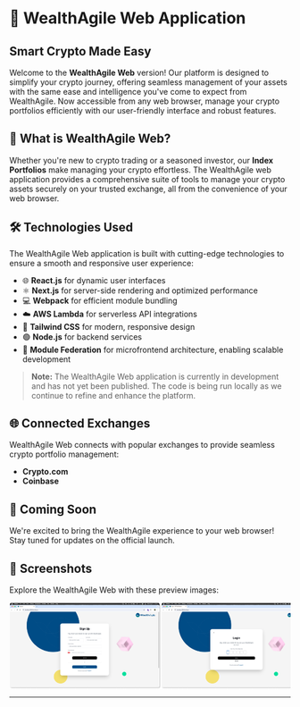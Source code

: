 # 🚀 WealthAgile Web Application

## Smart Crypto Made Easy

Welcome to the **WealthAgile Web** version! Our platform is designed to simplify your crypto journey, offering seamless management of your assets with the same ease and intelligence you've come to expect from WealthAgile. Now accessible from any web browser, manage your crypto portfolios efficiently with our user-friendly interface and robust features.

## 💼 What is WealthAgile Web?

Whether you're new to crypto trading or a seasoned investor, our **Index Portfolios** make managing your crypto effortless. The WealthAgile web application provides a comprehensive suite of tools to manage your crypto assets securely on your trusted exchange, all from the convenience of your web browser.

## 🛠️ Technologies Used

The WealthAgile Web application is built with cutting-edge technologies to ensure a smooth and responsive user experience:

- 🌐 **React.js** for dynamic user interfaces
- ⚛️ **Next.js** for server-side rendering and optimized performance
- 💻 **Webpack** for efficient module bundling
- ☁️ **AWS Lambda** for serverless API integrations
- 🎨 **Tailwind CSS** for modern, responsive design
- 🟢 **Node.js** for backend services
- 🔗 **Module Federation** for microfrontend architecture, enabling scalable development

> **Note:** The WealthAgile Web application is currently in development and has not yet been published. The code is being run locally as we continue to refine and enhance the platform.

## 🌐 Connected Exchanges

WealthAgile Web connects with popular exchanges to provide seamless crypto portfolio management:
- **Crypto.com**
- **Coinbase**

## 🚀 Coming Soon

We're excited to bring the WealthAgile experience to your web browser! Stay tuned for updates on the official launch.

## 📸 Screenshots

Explore the WealthAgile Web with these preview images:

<div style="display: flex; overflow-x: auto; white-space: nowrap; gap: 10">
  <img src="screenshot/Screenshot1.png" alt="Screenshot 1" style="width: 272px; height: auto;">
  <img src="screenshot/Screenshot2.png" alt="Screenshot 2" style="width: 272px; height: auto;">
  <img src="screenshot/Screenshot3.png" alt="Screenshot 3" style="width: 272px; height: auto;">
  <img src="screenshot/Screenshot4.png" alt="Screenshot 4" style="width: 272px; height: auto;">
  <img src="screenshot/Screenshot5.png" alt="Screenshot 5" style="width: 272px; height: auto;">
  <img src="screenshot/Screenshot6.png" alt="Screenshot 6" style="width: 272px; height: auto;">
  <img src="screenshot/Screenshot7.png" alt="Screenshot 7" style="width: 272px; height: auto;">
  <img src="screenshot/Screenshot8.png" alt="Screenshot 8" style="width: 272px; height: auto;">
  <img src="screenshot/Screenshot9.png" alt="Screenshot 9" style="width: 272px; height: auto;">
  <img src="screenshot/Screenshot10.png" alt="Screenshot 10" style="width: 272px; height: auto;">
</div>

---
